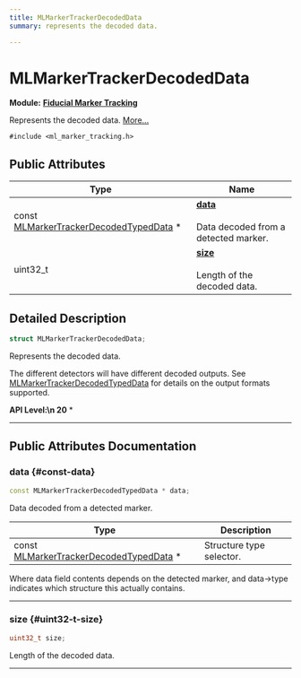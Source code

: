 ```yaml
---
title: MLMarkerTrackerDecodedData
summary: represents the decoded data. 

---
```


# MLMarkerTrackerDecodedData

**Module:** **[Fiducial Marker Tracking](/api-ref/api/Modules/group___marker_tracking/group___marker_tracking.md)**



Represents the decoded data.  [More...](#detailed-description)


`#include <ml_marker_tracking.h>`

## Public Attributes

| Type           | Name           |
| -------------- | -------------- |
| const [MLMarkerTrackerDecodedTypedData](/api-ref/api/Modules/group___marker_tracking/struct_m_l_marker_tracker_decoded_typed_data.md) * | **[data](/api-ref/api/Modules/group___marker_tracking/struct_m_l_marker_tracker_decoded_data.md#const-data)** <br></br>Data decoded from a detected marker.  |
| uint32_t | **[size](/api-ref/api/Modules/group___marker_tracking/struct_m_l_marker_tracker_decoded_data.md#uint32-t-size)** <br></br>Length of the decoded data.  |

## Detailed Description

```cpp
struct MLMarkerTrackerDecodedData;
```

Represents the decoded data. 

The different detectors will have different decoded outputs. See [MLMarkerTrackerDecodedTypedData](/api-ref/api/Modules/group___marker_tracking/struct_m_l_marker_tracker_decoded_typed_data.md) for details on the output formats supported.




**API Level:\n 20**
  * 




-----------
## Public Attributes Documentation

### data {#const-data}

```cpp
const MLMarkerTrackerDecodedTypedData * data;
```

Data decoded from a detected marker. 


| Type | Description |
|--|--|
| const [MLMarkerTrackerDecodedTypedData](/api-ref/api/Modules/group___marker_tracking/struct_m_l_marker_tracker_decoded_typed_data.md) * | Structure type selector.  |


Where data field contents depends on the detected marker, and data->type indicates which structure this actually contains. 





-----------

### size {#uint32-t-size}

```cpp
uint32_t size;
```

Length of the decoded data. 





-----------


